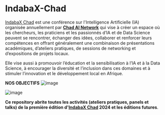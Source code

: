 # IndabaX-Chad
[IndabaX Chad](https://indabax.chadainetwork.org/) est une conférence sur l'Intelligence Artificielle (IA) organisée annuellement par **[Chad AI Network](https://chadainetwork.org/)** qui vise à créer un espace où les chercheurs, les praticiens et les passionnés d’IA et de Data Science peuvent se rencontrer, échanger des idées, collaborer et renforcer leurs compétences en offrant généralement une combinaison de présentations académiques, d’ateliers pratiques, de sessions de networking et d’expositions de projets locaux. 

Elle vise aussi à promouvoir l’éducation et la sensibilisation à l’IA et à la Data Science, à encourager la diversité et l’inclusion dans ces domaines et à stimuler l’innovation et le développement local en Afrique.

**NOS OBJECTIFS**
![image](https://github.com/user-attachments/assets/2b90846f-2755-4602-aa0d-3a439da4272b)

![image](https://github.com/user-attachments/assets/fdca33e5-e9bb-4dbd-860f-ae674c22990e)


**Ce repository abrite toutes les activités (ateliers pratiques, panels et talks) de la première édition d'[IndabaX Chad](https://indabax.chadainetwork.org/) 2024 et les éditions futures**.
